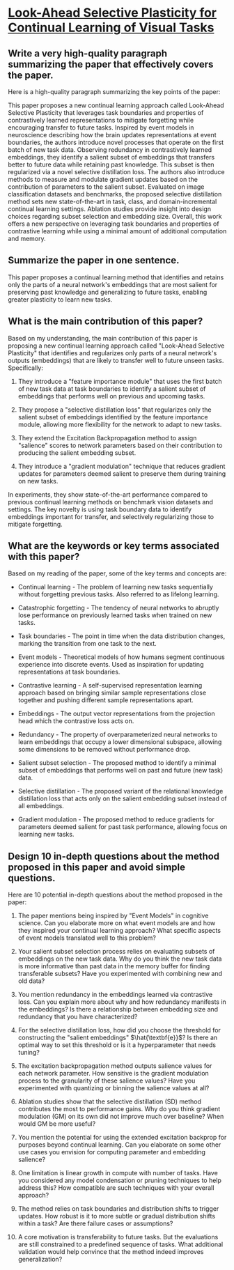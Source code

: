 # [Look-Ahead Selective Plasticity for Continual Learning of Visual Tasks](https://arxiv.org/abs/2311.01617)

## Write a very high-quality paragraph summarizing the paper that effectively covers the paper.

 Here is a high-quality paragraph summarizing the key points of the paper:

This paper proposes a new continual learning approach called Look-Ahead Selective Plasticity that leverages task boundaries and properties of contrastively learned representations to mitigate forgetting while encouraging transfer to future tasks. Inspired by event models in neuroscience describing how the brain updates representations at event boundaries, the authors introduce novel processes that operate on the first batch of new task data. Observing redundancy in contrastively learned embeddings, they identify a salient subset of embeddings that transfers better to future data while retaining past knowledge. This subset is then regularized via a novel selective distillation loss. The authors also introduce methods to measure and modulate gradient updates based on the contribution of parameters to the salient subset. Evaluated on image classification datasets and benchmarks, the proposed selective distillation method sets new state-of-the-art in task, class, and domain-incremental continual learning settings. Ablation studies provide insight into design choices regarding subset selection and embedding size. Overall, this work offers a new perspective on leveraging task boundaries and properties of contrastive learning while using a minimal amount of additional computation and memory.


## Summarize the paper in one sentence.

 This paper proposes a continual learning method that identifies and retains only the parts of a neural network's embeddings that are most salient for preserving past knowledge and generalizing to future tasks, enabling greater plasticity to learn new tasks.


## What is the main contribution of this paper?

 Based on my understanding, the main contribution of this paper is proposing a new continual learning approach called "Look-Ahead Selective Plasticity" that identifies and regularizes only parts of a neural network's outputs (embeddings) that are likely to transfer well to future unseen tasks. Specifically:

1) They introduce a "feature importance module" that uses the first batch of new task data at task boundaries to identify a salient subset of embeddings that performs well on previous and upcoming tasks. 

2) They propose a "selective distillation loss" that regularizes only the salient subset of embeddings identified by the feature importance module, allowing more flexibility for the network to adapt to new tasks.  

3) They extend the Excitation Backpropagation method to assign "salience" scores to network parameters based on their contribution to producing the salient embedding subset. 

4) They introduce a "gradient modulation" technique that reduces gradient updates for parameters deemed salient to preserve them during training on new tasks.

In experiments, they show state-of-the-art performance compared to previous continual learning methods on benchmark vision datasets and settings. The key novelty is using task boundary data to identify embeddings important for transfer, and selectively regularizing those to mitigate forgetting.


## What are the keywords or key terms associated with this paper?

 Based on my reading of the paper, some of the key terms and concepts are:

- Continual learning - The problem of learning new tasks sequentially without forgetting previous tasks. Also referred to as lifelong learning.

- Catastrophic forgetting - The tendency of neural networks to abruptly lose performance on previously learned tasks when trained on new tasks.

- Task boundaries - The point in time when the data distribution changes, marking the transition from one task to the next.

- Event models - Theoretical models of how humans segment continuous experience into discrete events. Used as inspiration for updating representations at task boundaries.

- Contrastive learning - A self-supervised representation learning approach based on bringing similar sample representations close together and pushing different sample representations apart.

- Embeddings - The output vector representations from the projection head which the contrastive loss acts on.

- Redundancy - The property of overparameterized neural networks to learn embeddings that occupy a lower dimensional subspace, allowing some dimensions to be removed without performance drop.

- Salient subset selection - The proposed method to identify a minimal subset of embeddings that performs well on past and future (new task) data. 

- Selective distillation - The proposed variant of the relational knowledge distillation loss that acts only on the salient embedding subset instead of all embeddings.

- Gradient modulation - The proposed method to reduce gradients for parameters deemed salient for past task performance, allowing focus on learning new tasks.


## Design 10 in-depth questions about the method proposed in this paper and avoid simple questions.

 Here are 10 potential in-depth questions about the method proposed in the paper:

1. The paper mentions being inspired by "Event Models" in cognitive science. Can you elaborate more on what event models are and how they inspired your continual learning approach? What specific aspects of event models translated well to this problem?

2. Your salient subset selection process relies on evaluating subsets of embeddings on the new task data. Why do you think the new task data is more informative than past data in the memory buffer for finding transferable subsets? Have you experimented with combining new and old data?

3. You mention redundancy in the embeddings learned via contrastive loss. Can you explain more about why and how redundancy manifests in the embeddings? Is there a relationship between embedding size and redundancy that you have characterized? 

4. For the selective distillation loss, how did you choose the threshold for constructing the "salient embeddings" $\hat{\textbf{e}}$? Is there an optimal way to set this threshold or is it a hyperparameter that needs tuning?

5. The excitation backpropagation method outputs salience values for each network parameter. How sensitive is the gradient modulation process to the granularity of these salience values? Have you experimented with quantizing or binning the salience values at all?

6. Ablation studies show that the selective distillation (SD) method contributes the most to performance gains. Why do you think gradient modulation (GM) on its own did not improve much over baseline? When would GM be more useful?

7. You mention the potential for using the extended excitation backprop for purposes beyond continual learning. Can you elaborate on some other use cases you envision for computing parameter and embedding salience?

8. One limitation is linear growth in compute with number of tasks. Have you considered any model condensation or pruning techniques to help address this? How compatible are such techniques with your overall approach?

9. The method relies on task boundaries and distribution shifts to trigger updates. How robust is it to more subtle or gradual distribution shifts within a task? Are there failure cases or assumptions?

10. A core motivation is transferability to future tasks. But the evaluations are still constrained to a predefined sequence of tasks. What additional validation would help convince that the method indeed improves generalization?
